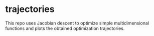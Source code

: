 # trajectories

This repo uses Jacobian descent to optimize simple multidimensional functions and plots the obtained
optimization trajectories.